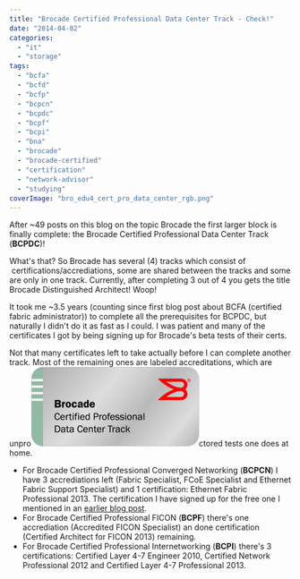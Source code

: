 ```yaml
---
title: "Brocade Certified Professional Data Center Track - Check!"
date: "2014-04-02"
categories: 
  - "it"
  - "storage"
tags: 
  - "bcfa"
  - "bcfd"
  - "bcfp"
  - "bcpcn"
  - "bcpdc"
  - "bcpf"
  - "bcpi"
  - "bna"
  - "brocade"
  - "brocade-certified"
  - "certification"
  - "network-advisor"
  - "studying"
coverImage: "bro_edu4_cert_pro_data_center_rgb.png"
---
```


After ~49 posts on this blog on the topic Brocade the first larger block is finally complete: the Brocade Certified Professional Data Center Track (**BCPDC**)!

What's that? So Brocade has several (4) tracks which consist of  certifications/accrediations, some are shared between the tracks and some are only in one track. Currently, after completing 3 out of 4 you gets the title Brocade Distinguished Architect! Woop!

It took me ~3.5 years (counting since first blog post about BCFA (certified fabric administrator)) to complete all the prerequisites for BCPDC, but naturally I didn't do it as fast as I could. I was patient and many of the certificates I got by being signing up for Brocade's beta tests of their certs.

Not that many certificates left to take actually before I can complete another track. Most of the remaining ones are labeled accreditations, which are unpro[![bro_edu4_cert_pro_data_center_rgb](images/bro_edu4_cert_pro_data_center_rgb-300x142.png)](http://www.guldmyr.com/blog/wp-content/uploads/bro_edu4_cert_pro_data_center_rgb.png)ctored tests one does at home.

- For Brocade Certified Professional Converged Networking (**BCPCN**) I have 3 accrediations left (Fabric Specialist, FCoE Specialist and Ethernet Fabric Support Specialist) and 1 certification: Ethernet Fabric Professional 2013. The certification I have signed up for the free one I mentioned in an [earlier blog post](http://www.guldmyr.com/blog/brocade-certified-ethernet-fabric-professional/ "Brocade Certified Ethernet Fabric Professional").
- For Brocade Certified Professional FICON (**BCPF**) there's one accrediation (Accredited FICON Specialist) an done certification (Certified Architect for FICON 2013) remaining.
- For Brocade Certified Professional Internetworking (**BCPI**) there's 3 certifications: Certified Layer 4-7 Engineer 2010, Certified Network Professional 2012 and Certified Layer 4-7 Professional 2013.
